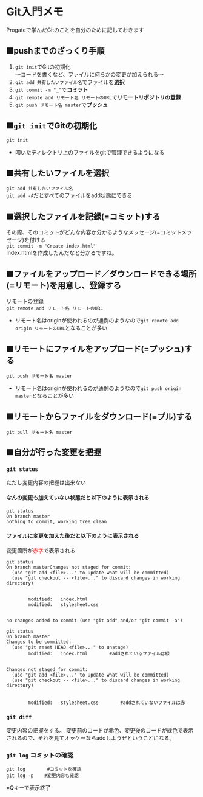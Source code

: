 # Git入門メモ
Progateで学んだGitのことを自分のために記しておきます

## ■pushまでのざっくり手順
1. ```git init```でGitの初期化  
～コードを書くなど、ファイルに何らかの変更が加えられる～
2. ```git add 共有したいファイル名```でファイルを**選択**
3. ```git commit -m "_"```で**コミット**
4. ```git remote add リモート名 リモートのURL```で**リモートリポジトリの登録**
5. ```git push リモート名 master```で**プッシュ**

## ■```git init```でGitの初期化
```git init```  
- 叩いたディレクトリ上のファイルをgitで管理できるようになる  

## ■共有したいファイルを選択
```git add 共有したいファイル名```  
```git add -A```だとすべてのファイルをadd状態にできる  

## ■選択したファイルを記録(=コミット)する
その際、そのコミットがどんな内容か分かるようなメッセージ(=コミットメッセージ)を付ける  
```git commit -m "Create index.html"```  
index.htmlを作成したんだなと分かるですね。  

## ■ファイルをアップロード／ダウンロードできる場所(=リモート)を用意し、登録する
リモートの登録  
```git remote add リモート名 リモートのURL```  
- リモート名はoriginが使われるのが通例のようなので```git remote add origin リモートのURL```となることが多い

## ■リモートにファイルをアップロード(=プッシュ)する
```git push リモート名 master```  
- リモート名はoriginが使われるのが通例のようなので```git push origin master```となることが多い

## ■リモートからファイルをダウンロード(=プル)する
```git pull リモート名 master```  

## ■自分が行った変更を把握 
### ```git status```
ただし変更内容の把握は出来ない  

#### なんの変更も加えていない状態だと以下のように表示される  
```
git status
On branch master
nothing to commit, working tree clean
```
#### ファイルに変更を加えた後だと以下のように表示される
変更箇所が<font color="Red">赤字</font>で表示される  
```
git status
On branch masterChanges not staged for commit:
  (use "git add <file>..." to update what will be committed)
  (use "git checkout -- <file>..." to discard changes in working directory)


        modified:   index.html
        modified:   stylesheet.css


no changes added to commit (use "git add" and/or "git commit -a")
```

```
git status
On branch master
Changes to be committed:
  (use "git reset HEAD <file>..." to unstage)
        modified:   index.html        #addされているファイルは緑


Changes not staged for commit:
  (use "git add <file>..." to update what will be committed)
  (use "git checkout -- <file>..." to discard changes in working directory)


        modified:   stylesheet.css        #addされていないファイルは赤
```
### ```git diff```  
変更内容の把握をする。 
変更前のコードが赤色、変更後のコードが緑色で表示されるので、それを見てオッケーならaddしようぜということになる。

### ```git log``` コミットの確認
```
git log        #コミットを確認
git log -p    #変更内容も確認
```
※Qキーで表示終了
